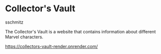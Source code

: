# Collector's Vault
sschmitz

The Collector's Vault is a website that contains information about different Marvel characters.

https://collectors-vault-render.onrender.com/
